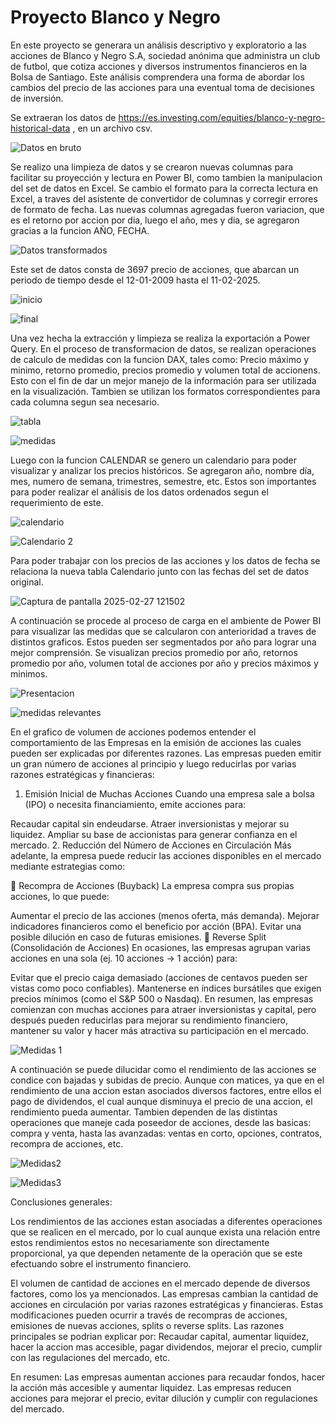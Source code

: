 # Proyecto Blanco y Negro 

En este proyecto se generara un análisis descriptivo y exploratorio a las acciones de Blanco y Negro S.A, sociedad anónima que administra un club de futbol, que cotiza acciones y diversos instrumentos financieros en la Bolsa de Santiago. 
Este análisis comprendera una forma de abordar los cambios del precio de las acciones para una eventual toma de decisiones de inversión. 

Se extraeran los datos de https://es.investing.com/equities/blanco-y-negro-historical-data , en un archivo csv. 





![Datos en bruto](https://github.com/user-attachments/assets/f13c837c-f3d5-499e-9821-6ba5b5e892af)




Se realizo una limpieza de datos y se crearon nuevas columnas para facilitar su proyección y lectura en Power BI, como tambien la manipulacion del set de datos en Excel. 
Se cambio el formato para la correcta lectura en Excel, a traves del asistente de convertidor de columnas y corregir errores de formato de fecha. 
Las nuevas columnas agregadas fueron variacion, que es el retorno por accion por dia, luego el año, mes y dia, se agregaron gracias a la funcion AÑO, FECHA.




![Datos transformados](https://github.com/user-attachments/assets/944b5892-99a3-47c0-8c3a-eec8271f37a7)




Este set de datos consta de 3697 precio de acciones, que abarcan un periodo de tiempo desde el 12-01-2009 hasta el 11-02-2025.






![inicio](https://github.com/user-attachments/assets/f3062f31-ccab-4967-8042-7ab5417fb8ef)





![final](https://github.com/user-attachments/assets/6ca15bf5-61d3-4381-b4c5-0364477f678b)




Una vez hecha la extracción y limpieza se realiza la exportación a Power Query. 
En el proceso de transformacion de datos, se realizan  operaciones de calculo de medidas con la funcion DAX, tales como: Precio máximo y minimo, retorno promedio, precios promedio y volumen total de accionens. Esto con el fin de dar un mejor manejo de la información para ser utilizada en la visualización. Tambien se utilizan los formatos correspondientes para cada columna segun sea necesario.





![tabla](https://github.com/user-attachments/assets/7bde054f-3e6b-4197-b17c-b4e719d951b4)





![medidas](https://github.com/user-attachments/assets/1c388536-26c9-4c22-8201-f1bbb4cf7efe)



Luego con la funcion CALENDAR se genero un calendario para poder visualizar y analizar los precios históricos. 
Se agregaron año, nombre día, mes, numero de semana, trimestres, semestre, etc. Estos son importantes para poder realizar el análisis de los datos ordenados segun el requerimiento de este.




![calendario](https://github.com/user-attachments/assets/10f718f9-43ee-4aae-bedb-0c9102e44e74)




![Calendario 2](https://github.com/user-attachments/assets/3d61c652-5384-495c-825b-7183ba03701c)



Para poder trabajar con los precios de las acciones y los datos de fecha se relaciona la nueva tabla Calendario junto con las fechas del set de datos original.



![Captura de pantalla 2025-02-27 121502](https://github.com/user-attachments/assets/6143028f-0f41-455c-9fa2-219a9696b4f8)




A continuación se procede al proceso de carga en el ambiente de Power BI para visualizar las medidas que se calcularon con anterioridad a traves de distintos graficos. Estos pueden ser segmentados por año para lograr una mejor comprensión. 
Se visualizan precios promedio por año, retornos promedio por año, volumen total de acciones por año y precios máximos y minimos.




![Presentacion](https://github.com/user-attachments/assets/9aff1be6-f4ae-4120-9eaf-796fcfce9470)




![medidas relevantes](https://github.com/user-attachments/assets/04dd0159-00af-4298-b040-fc769ae40371)




En el grafico de volumen de acciones podemos entender el comportamiento de las Empresas en la emisión de acciones las cuales pueden ser explicadas por diferentes razones. Las empresas pueden emitir un gran número de acciones al principio y luego reducirlas por varias razones estratégicas y financieras:

1. Emisión Inicial de Muchas Acciones
Cuando una empresa sale a bolsa (IPO) o necesita financiamiento, emite acciones para:

Recaudar capital sin endeudarse.
Atraer inversionistas y mejorar su liquidez.
Ampliar su base de accionistas para generar confianza en el mercado.
2. Reducción del Número de Acciones en Circulación
Más adelante, la empresa puede reducir las acciones disponibles en el mercado mediante estrategias como:

🔹 Recompra de Acciones (Buyback)
La empresa compra sus propias acciones, lo que puede:

Aumentar el precio de las acciones (menos oferta, más demanda).
Mejorar indicadores financieros como el beneficio por acción (BPA).
Evitar una posible dilución en caso de futuras emisiones.
🔹 Reverse Split (Consolidación de Acciones)
En ocasiones, las empresas agrupan varias acciones en una sola (ej. 10 acciones → 1 acción) para:

Evitar que el precio caiga demasiado (acciones de centavos pueden ser vistas como poco confiables).
Mantenerse en índices bursátiles que exigen precios mínimos (como el S&P 500 o Nasdaq).
En resumen, las empresas comienzan con muchas acciones para atraer inversionistas y capital, pero después pueden reducirlas para mejorar su rendimiento financiero, mantener su valor y hacer más atractiva su participación en el mercado.






![Medidas 1](https://github.com/user-attachments/assets/b2fc082c-142b-45f2-8dc5-4948c7dcaffc)





A continuación se puede dilucidar como el rendimiento de las acciones se condice con bajadas y subidas de precio. Aunque con matices, ya que en el rendimiento de una accion estan asociados diversos factores, entre ellos el pago de dividendos, el cual aunque disminuya el precio de una accion, el rendimiento pueda aumentar. 
Tambien dependen de las distintas operaciones que maneje cada poseedor de acciones, desde las basicas: compra y venta, hasta las avanzadas: ventas en corto, opciones, contratos, recompra de acciones, etc.




![Medidas2](https://github.com/user-attachments/assets/2034016f-b517-4f3a-92d6-c61b5d5f976b)




![Medidas3](https://github.com/user-attachments/assets/ffecbc52-4e56-4ba5-9b9a-f029caec893b)



Conclusiones generales:

Los rendimientos de las acciones estan asociadas a diferentes operaciones que se realicen en el mercado, por lo cual aunque exista una relación entre estos rendimientos estos no necesariamente son directamente proporcional, ya que dependen netamente de la operación que se este efectuando sobre el instrumento financiero.

El volumen de cantidad de acciones en el mercado depende de diversos factores, como los ya mencionados. Las empresas cambian la cantidad de acciones en circulación por varias razones estratégicas y financieras. Estas modificaciones pueden ocurrir a través de recompras de acciones, emisiones de nuevas acciones, splits o reverse splits. Las razones principales se podrian explicar por: Recaudar capital, aumentar liquidez, hacer la accion mas accesible, pagar dividendos, mejorar el precio, cumplir con las regulaciones del mercado, etc.

En resumen:
Las empresas aumentan acciones para recaudar fondos, hacer la acción más accesible y aumentar liquidez.
Las empresas reducen acciones para mejorar el precio, evitar dilución y cumplir con regulaciones del mercado.

























